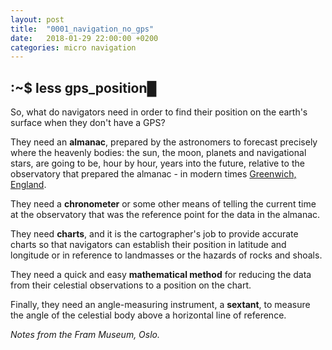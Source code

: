 ```yaml
---
layout: post
title:  "0001_navigation_no_gps"
date:   2018-01-29 22:00:00 +0200
categories: micro navigation 
---
```


## :~$ less gps_position&#9608;
So, what do navigators need in order to find their position on the earth's surface when they don't have a GPS?

They need an <span class="red">**almanac**</span>, prepared by the astronomers to forecast precisely where the heavenly bodies: the sun,
the moon, planets and navigational stars, are going to be, hour by hour, years into the future, relative to
the observatory that prepared the almanac - in modern times [Greenwich, England](http://www.visitgreenwich.org.uk/).

They need a <span class="red">**chronometer**</span> or some other means of telling the current time at the observatory that was the
reference point for the data in the almanac.

They need <span class="red">**charts**</span>, and it is the cartographer's job to provide accurate charts so that navigators can establish
their position in latitude and longitude or in reference to landmasses or the hazards of rocks and shoals.

They need a quick and easy <span class="red">**mathematical method**</span> for reducing the data from their celestial observations to a
position on the chart.

Finally, they need an angle-measuring instrument, a <span class="red">**sextant**</span>, to measure the angle of the celestial body
above a horizontal line of reference.

_Notes from the Fram Museum, Oslo._
